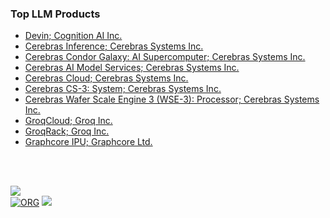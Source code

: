 <!-- | 🧪 [XXX](https://github.com/puzzlef/XXX) | DDD | -->


### Top LLM Products

- [Devin; Cognition AI Inc.](https://devin.ai)
- [Cerebras Inference; Cerebras Systems Inc.](https://cerebras.ai/inference)
- [Cerebras Condor Galaxy: AI Supercomputer; Cerebras Systems Inc.](https://cerebras.ai/condor-galaxy)
- [Cerebras AI Model Services; Cerebras Systems Inc.](https://cerebras.ai/ai-model-services)
- [Cerebras Cloud; Cerebras Systems Inc.](https://cerebras.ai/product-cloud/)
- [Cerebras CS-3: System; Cerebras Systems Inc.](https://cerebras.ai/cs-2)
- [Cerebras Wafer Scale Engine 3 (WSE-3): Processor; Cerebras Systems Inc.](https://cerebras.ai/wse)
- [GroqCloud; Groq Inc.](https://groq.com/groqcloud/)
- [GroqRack; Groq Inc.](https://groq.com/groqrack/)
- [Graphcore IPU; Graphcore Ltd.](https://graphcore.ai)

<br>
<br>


[![](https://raw.githubusercontent.com/qb40/designs/gh-pages/0/image/11.png)](https://puzzlef.github.io)<br>
[![ORG](https://img.shields.io/badge/org-puzzlef-green?logo=Org)](https://puzzlef.github.io)
![](https://ga-beacon.deno.dev/G-KD28SG54JQ:hbAybl6nQFOtmVxW4if3xw/puzzlef.github.io)
